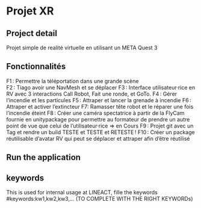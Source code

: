 # Projet XR

## Project detail
Projet simple de realité virtuelle en utilisant un META Quest 3


## Fonctionnalités 
F1 : Permettre la téléportation dans une grande scène  
F2 : Tiago avoir une NavMesh et se déplacer 
F3 : Interface utilisateur·rice en RV avec 3 interactions Call Robot, Fait une ronde, et GoTo. 
F4 : Gérer l’incendie et les particules 
F5 : Attraper et lancer la grenade à incendie 
F6 : Attraper et activer l’extincteur 
F7: Ramasser tête robot et le réparer une fois l’incendie éteint 
F8 : Créer une caméra spectatrice à partir de la FlyCam fournie en unitypackage pour permettre au formateur de prendre un autre point de vue que celui de l’utilisateur·rice   => en Cours
F9 : Projet git avec un Tag et rendre un build TESTE et TESTE et RETESTE ! 
F10 : Créer un package réutilisable d’avatar RV qui peut se déplacer et attraper afin d’être réutilisé 


## Run the application


## keywords
This is used for internal usage at LINEACT, fille the keywords
#keywords:kw1,kw2,kw3,... (TO COMPLETE WITH THE RIGHT KEYWORDs)
